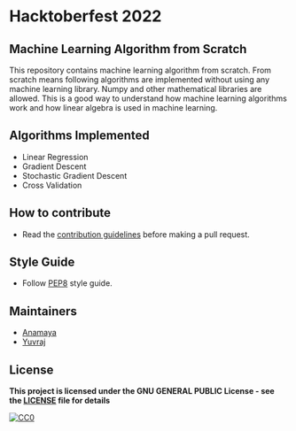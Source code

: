 # Hacktoberfest 2022
## Machine Learning Algorithm from Scratch
This repository contains machine learning algorithm from scratch. From scratch means following algorithms are implemented without using any machine learning library. Numpy and other mathematical libraries are allowed. This is a good way to understand how machine learning algorithms work and how linear algebra is used in machine learning.

## Algorithms Implemented
- Linear Regression
- Gradient Descent
- Stochastic Gradient Descent
- Cross Validation

## How to contribute
- Read the [contribution guidelines](../CONTRIBUTING.md) before making a pull request.

## Style Guide
- Follow [PEP8](https://www.python.org/dev/peps/pep-0008/) style guide.

## Maintainers
- [Anamaya](https://github.com/Anamaya1729)
- [Yuvraj](https://github.com/YuvrajSinghGitbub)

## License

**This project is licensed under the GNU GENERAL PUBLIC License - see the [LICENSE](../LICENSE) file for details**

[![CC0](https://licensebuttons.net/p/zero/1.0/88x31.png)](https://creativecommons.org/publicdomain/zero/1.0)